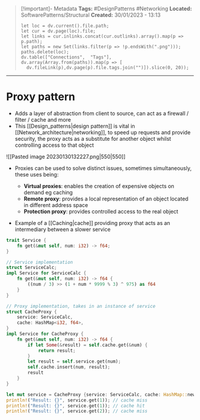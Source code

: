> [!important]- Metadata
> **Tags:** #DesignPatterns #Networking 
> **Located:** SoftwarePatterns/Structural
> **Created:** 30/01/2023 - 13:13
> ```dataviewjs
>let loc = dv.current().file.path;
>let cur = dv.page(loc).file;
>let links = cur.inlinks.concat(cur.outlinks).array().map(p => p.path);
>let paths = new Set(links.filter(p => !p.endsWith(".png")));
>paths.delete(loc);
>dv.table(["Connections",  "Tags"], dv.array(Array.from(paths)).map(p => [
>   dv.fileLink(p),dv.page(p).file.tags.join("")]).slice(0, 20));
> ```

___
# Proxy pattern
- Adds a layer of abstraction from client to source, can act as a firewall / filter / cache and more 
- This [[Design_patterns|design pattern]] is vital in [[Network_architecture|networking]], to speed up requests and provide security, the proxy acts as a substitute for another object whilst controlling access to that object

![[Pasted image 20230130132227.png|550|550]]

- Proxies can be used to solve distinct issues, sometimes simultaneously, these uses being:
    - **Virtual proxies**: enables the creation of expensive objects on demand eg caching
    - **Remote proxy**: provides a local representation of an object located in different address space 
    - **Protection proxy**: provides controlled access to the real object

- Example of a [[Caching|cache]] providing proxy that acts as an intermediary between a slower service

```rust
trait Service {
    fn get(&mut self, num: i32) -> f64;
}

// Service implementation
struct ServiceCalc;
impl Service for ServiceCalc {
    fn get(&mut self, num: i32) -> f64 {
        ((num / 3) >> (1 + num * 9999 % 3) ^ 975) as f64
    }
}

// Proxy implementation, takes in an instance of service
struct CacheProxy {
    service: ServiceCalc,
    cache: HashMap<i32, f64>,
}
impl Service for CacheProxy {
    fn get(&mut self, num: i32) -> f64 {
        if let Some(&result) = self.cache.get(&num) {
            return result;
        }
        let result = self.service.get(num);
        self.cache.insert(num, result);
        result
    }
}

let mut service = CacheProxy {service: ServiceCalc, cache: HashMap::new(),};
println!("Result: {}", service.get(1)); // cache miss
println!("Result: {}", service.get(1)); // cache hit
println!("Result: {}", service.get(2)); // cache miss
```
